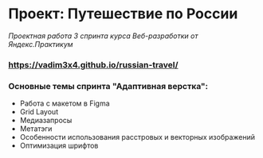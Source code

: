 # **Проект: Путешествие по России**
*Проектная работа 3 спринта курса Веб-разработки от Яндекс.Практикум*
### **https://vadim3x4.github.io/russian-travel/**

### **Основные темы спринта "Адаптивная верстка":**

* Работа с макетом в Figma
* Grid Layout
* Медиазапросы
* Метатэги
* Особенности использования расстровых и векторных изображений
* Оптимизация шрифтов




